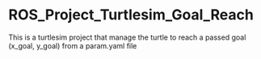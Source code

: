 # ROS_Project_Turtlesim_Goal_Reach
This is a turtlesim project that manage the turtle to reach a passed goal (x_goal, y_goal) from a param.yaml file
